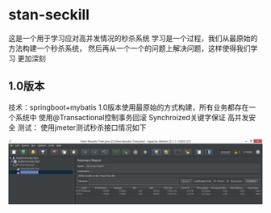 # stan-seckill

这是一个用于学习应对高并发情况的秒杀系统
学习是一个过程，我们从最原始的方法构建一个秒杀系统，
然后再从一个一个的问题上解决问题，这样使得我们学习
更加深刻

## 1.0版本
 技术：springboot+mybatis
 1.0版本使用最原始的方式构建，所有业务都存在一个系统中
 使用@Transactional控制事务回滚 Synchroized关键字保证
 高并发安全
 测试：
 使用jmeter测试秒杀接口情况如下
 
 ![Image text](https://github.com/sidanchen/images/blob/master/seckill/test/seckill-test-1.jpg)
  